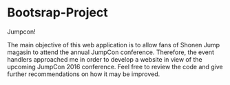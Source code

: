 # Bootsrap-Project
Jumpcon!

The main objective of this web application is to allow fans of Shonen Jump magasin to attend the annual JumpCon conference. Therefore, the event handlers approached me in order to develop a website in view of the upcoming JumpCon 2016 conference. Feel free to review the code and give further recommendations on how it may be improved.




